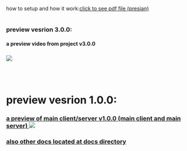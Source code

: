 how to setup and how it work:<a href="https://github.com/turnaduw/fluffyMultiplayer/blob/master/docs/document-body.pdf">click to see pdf file (presian)</a><h1>

  <h3>preview vesrion 3.0.0: </h3>
  <h4>a preview video from project v3.0.0</h4>
  
  </h2>
   <h3><a href="https://github.com/turnaduw/fluffyMultiplayer/blob/master/docs/preview/final-preview-v3.0.0.mp4">
   <img src="https://github.com/turnaduw/fluffyMultiplayer/blob/master/docs/preview/ss-v3.png"></img></a></h3>

<br/><br/>
<h1>preview vesrion 1.0.0:</h1>
<h3><a href="https://github.com/turnaduw/fluffyMultiplayer/blob/master/docs/preview/main-server-client-v1.0.0.mp4">
a preview of main client/server v1.0.0 (main client and main server)  <img src="https://github.com/turnaduw/fluffyMultiplayer/blob/master/docs/preview/v1.png"></img>
</a></h3>

<h3><a href="https://github.com/turnaduw/fluffyMultiplayer/tree/master/docs">also other docs located at docs directory</a><h3>
